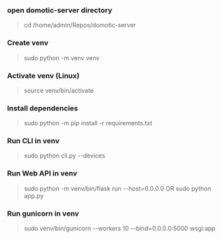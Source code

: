 ### open domotic-server directory
> cd /home/admin/Repos/domotic-server

### Create venv
> sudo python -m venv venv

### Activate venv (Linux)
> source venv/bin/activate

### Install dependencies
> sudo python -m pip install -r requirements.txt

### Run CLI in venv
> sudo python cli.py --devices

### Run Web API in venv
> sudo python -m venv/bin/flask run --host=0.0.0.0
OR
> sudo python app.py

### Run gunicorn in venv
> sudo venv/bin/gunicorn --workers 10 --bind=0.0.0.0:5000 wsgi:app
